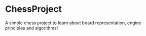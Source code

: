 # ChessProject
A simple chess project to learn about board representation, engine principles and algorithms!
